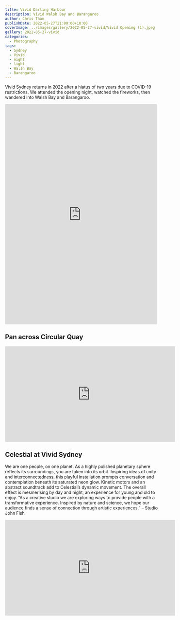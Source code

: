 ```yaml
---
title: Vivid Darling Harbour
description: Vivid Walsh Bay and Barangaroo
author: Chris Tham
publishDate: 2022-05-27T21:00:00+10:00
coverImage: ../images/gallery/2022-05-27-vivid/Vivid Opening (1).jpeg
gallery: 2022-05-27-vivid
categories:
  - Photography
tags:
  - Sydney
  - Vivid
  - night
  - light
  - Walsh Bay
  - Barangaroo
---
```


Vivid Sydney returns in 2022 after a hiatus of two years due to COVID-19 restrictions.
We attended the opening night, watched the fireworks, then wandered into
Walsh Bay and Barangaroo.

<iframe src="https://www.facebook.com/plugins/post.php?href=https%3A%2F%2Fwww.facebook.com%2Fchris1.tham%2Fposts%2Fpfbid02g7kbfBbpLr8GVyuSLpnjA4kAfRkGEDHpjp6hDo44vuKeZwtA7HjdnZyCKLKVw3kRl&show_text=true&width=500" width="500" height="723" style="border:none;overflow:hidden" scrolling="no" frameborder="0" allowfullscreen="true" allow="autoplay; clipboard-write; encrypted-media; picture-in-picture; web-share"></iframe>

## Pan across Circular Quay

<iframe src="https://www.facebook.com/plugins/video.php?height=314&href=https%3A%2F%2Fwww.facebook.com%2Fchris1.tham%2Fvideos%2F542254127348297%2F&show_text=false&width=560&t=0" width="560" height="314" style="border:none;overflow:hidden" scrolling="no" frameborder="0" allowfullscreen="true" allow="autoplay; clipboard-write; encrypted-media; picture-in-picture; web-share" allowFullScreen="true"></iframe>

## Celestial at Vivid Sydney

We are one people, on one planet. As a highly polished planetary sphere reflects its surroundings, you are taken into its orbit. Inspiring ideas of unity and interconnectedness, this playful installation prompts conversation and contemplation beneath its saturated neon glow.
Kinetic motors and an abstract soundtrack add to Celestial’s dynamic movement. The overall effect is mesmerising by day and night, an experience for young and old to enjoy.
“As a creative studio we are exploring ways to provide people with a transformative experience. Inspired by nature and science, we hope our audience finds a sense of connection through artistic experiences.” – Studio John Fish

<iframe src="https://www.facebook.com/plugins/video.php?height=314&href=https%3A%2F%2Fwww.facebook.com%2Fchris1.tham%2Fvideos%2F1660726277632446%2F&show_text=false&width=560&t=0" width="560" height="314" style="border:none;overflow:hidden" scrolling="no" frameborder="0" allowfullscreen="true" allow="autoplay; clipboard-write; encrypted-media; picture-in-picture; web-share" allowFullScreen="true"></iframe>
